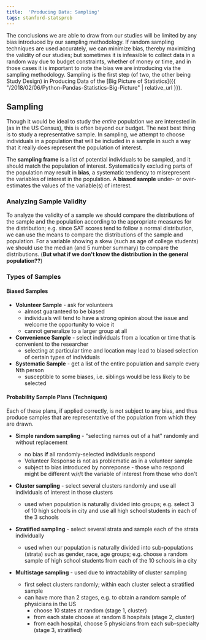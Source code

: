 ```yaml
---
title:  'Producing Data: Sampling'
tags: stanford-statsprob
---
```

The conclusions we are able to draw from our studies will be limited by any bias introduced by our sampling methodology. If random sampling techniques are used accurately, we can minimize bias, thereby maximizing the validity of our studies; but sometimes it is infeasible to collect data in a random way due to budget constraints, whether of money or time, and in those cases it is important to note the bias we are introducing via the sampling methodology. Sampling is the first step (of two, the other being Study Design) in Producing Data of the [Big Picture of Statistics]({{ "/2018/02/06/Python-Pandas-Statistics-Big-Picture" | relative_url }}).

## Sampling
Though it would be ideal to study the _entire_ population we are interested in (as in the US Census), this is often beyond our budget. The next best thing is to study a representative sample. In sampling, we attempt to choose individuals in a population that will be included in a sample in such a way that it really does represent the population of interest.  

The **sampling frame** is a list of potential individuals to be sampled, and it should match the population of interest. Systematically excluding parts of the population may result in **bias**, a systematic tendency to misrepresent the variables of interest in the population. A **biased sample**  under- or over-estimates the values of the variable(s) of interest.

### Analyzing Sample Validity

To analyze the validity of a sample we should compare the distributions of the sample and the population according to the appropriate measures for the distribution; e.g. since SAT scores tend to follow a normal distribution, we can use the means to compare the distributions of the sample and population. For a variable showing a skew (such as age of college students) we should use the median (and 5 number summary) to compare the distributions. (**But what if we don't know the distribution in the general population??**)

### Types of Samples
#### Biased Samples
* **Volunteer Sample** - ask for volunteers
  * almost guaranteed to be biased
  * individuals will tend to have a strong opinion about the issue and welcome the opportunity to voice it
  * cannot generalize to a larger group at all
* **Convenience Sample** - select individuals from a location or time that is convenient to the researcher
  * selecting at particular time and location may lead to biased selection of certain types of individuals
* **Systematic Sample** - get a list of the entire population and sample every Nth person
  * susceptible to some biases, i.e. siblings would be less likely to be selected

#### Probability Sample Plans (Techniques)
Each of these plans, if applied correctly, is not subject to any bias, and thus produce samples that are representative of the population from which they are drawn.

* **Simple random sampling** - "selecting names out of a hat" randomly and without replacement
  * no bias **if** all randomly-selected individuals respond
  * Volunteer Response is not as problematic as in a volunteer sample
  * subject to bias introduced by nonreponse - those who respond might be different w/r/t the variable of interest from those who don't

* **Cluster sampling** - select several clusters randomly and use all individuals of interest in those clusters
  * used when population is naturally divided into groups; e.g. select 3 of 10 high schools in city and use all high school students in each of the 3 schools

* **Stratified sampling** - select several strata and sample each of the strata individually
  * used when our population is naturally divided into sub-populations (strata) such as gender, race, age groups; e.g. choose a random sample of high school students from each of the 10 schools in a city

* **Multistage sampling** - used due to intractability of cluster sampling
  * first select clusters randomly; within each cluster select a stratified sample
  * can have more than 2 stages, e.g. to obtain a random sample of physicians in the US
    * choose 10 states at random (stage 1, cluster)
    * from each state choose at random 8 hospitals (stage 2, cluster)
    * from each hospital, choose 5 physicians from each sub-specialty (stage 3, stratified)
